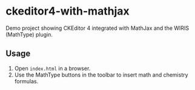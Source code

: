 # ckeditor4-with-mathjax

Demo project showing CKEditor 4 integrated with MathJax and the WIRIS (MathType) plugin.

## Usage

1. Open `index.html` in a browser.
2. Use the MathType buttons in the toolbar to insert math and chemistry formulas.
